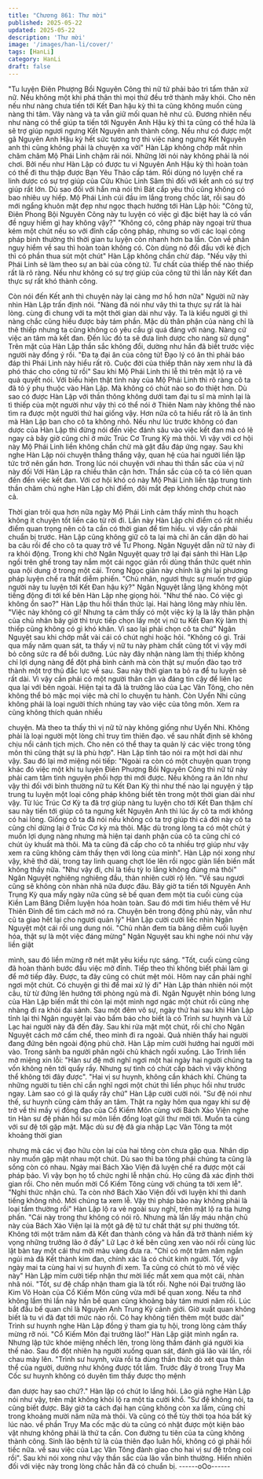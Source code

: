 ```yaml
---
title: "Chương 861: Thư mời"
published: 2025-05-22
updated: 2025-05-22
description: 'Thư mời'
image: '/images/han-li/cover/'
tags: [HanLi]
category: HanLi
draft: false
---
```


"Tu luyện Điên Phượng Bồi Nguyên Công thì nữ tử phải bảo trì
tấm thân xử nữ. Nếu không một khi phá thân thì mọi thứ đều trở
thành mây khói. Cho nên nếu như nàng chưa tiến tới Kết Đan hậu
kỳ thì ta cũng không muốn cùng nàng thi tâm. Vây nàng và ta vẫn
giữ mối quan hê như cũ. Đương nhiên nếu như nàng có thể giúp
ta tiến tới Nguyên Anh Hậu kỳ thì ta cũng có thể hứa là sẽ trợ giúp
ngươi ngưng Kết Nguyên anh thành công. Nếu như có được một
gã Nguyên Anh Hậu kỳ hết sức tương trợ thì việc nàng ngưng Kết
Nguyên anh thì cũng không phải là chuyện xa vời" Hàn Lập không
chớp mắt nhìn chăm chăm Mộ Phái Linh chậm rãi nói.
Những lời nói này không phải là nói chơi. Bởi nếu như Hàn Lập
có được tu vi Nguyên Anh Hậu kỳ thì hoàn toàn có thể đi thu thập
được Bạn Yêu Thảo cấp tám. Rồi dùng nó luyện chế ra linh dược
có sự trợ giúp của Cửu Khúc Linh Sâm thì đối với kết anh có sự
trợ giúp rất lớn. Dù sao đối với hắn mà nói thì Bát cấp yêu thú
cũng không có bao nhiêu uy hiếp.
Mộ Phái Linh cúi đầu im lắng trong chốc lát, rồi sau đó mới ngẩng
khuôn mặt đẹp như ngọc thạch hướng tới Hàn Lập hỏi:
"Công tử, Điên Phong Bội Nguyên Công này tu luyện có việc gì
đặc biệt hay là có vấn đề nguy hiểm gì hay không vậy?"
"Không có, công pháp này ngoại trừ thua kém một chút nếu so với
đỉnh cấp công pháp, nhưng so với các loại công pháp bình thường
thì thời gian tu luyện còn nhanh hơn ba lần. Còn về phần nguy
hiểm về sau thì hoàn toàn không có. Còn dùng nó đối đầu với kẻ
địch thì có phần thua sút một chút" Hàn Lập không chần chừ đáp.
"Nếu vậy thì Phái Linh sẽ làm theo sự an bài của công tử. Tư chất
của thiếp thế nào thiếp rất là rõ ràng. Nếu như không có sự trợ
giúp của công tử thì lần này Kết đan thực sự rất khó thành công.

Còn nói đến Kết anh thì chuyện này lại càng mơ hồ hơn nữa"
Người nữ này nhìn Hàn Lập trấn định nói.
"Nàng đã nói như vây thì ta thực sự rất là hài lòng. cùng đi chung
với ta một thời gian dài như vậy. Ta là kiểu người gì thì nàng chắc
cũng hiểu được bảy tám phần. Mặc dù thân phận của nàng chỉ là
thê thiếp nhưng ta cũng không có yêu cầu gì quá đáng với nàng.
Nàng cứ việc an tâm mà kết đan. Đến lúc đó ta sẽ đưa linh dược
cho nàng sử dụng" Trên mặt của Hàn Lập thần sắc không đổi,
dường như hắn đã biết trước việc người này đồng ý rồi.
"Đa tạ đại ân của công tử! Đạo lý có ân thì phải báo đáp thì Phái
Linh này hiểu rất rõ. Cuộc đời của thiếp thân này xem như là đã
phó thác cho công tử rồi" Sau khi Mộ Phái Linh thi lễ thì trên mặt
lộ ra vẻ quả quyết nói.
Với biểu hiện thật tình này của Mộ Phái Linh thì rõ ràng cô ta đã
tỏ ý phụ thuộc vào Hàn Lập. Mà không có chút nào so đo thiệt
hơn.
Dù sao có được Hàn Lập với thần thông không dưới tam đại tu sĩ
mà mình lại là tì thiếp của một người như vậy thì có thể nói ở
Thiên Nam này không thể nào tìm ra được một người thứ hai
giống vậy.
Hơn nữa cô ta hiểu rất rõ là ân tình mà Hàn Lập ban cho cô ta
không nhỏ. Nếu như lúc trước không có đan dược của Hàn Lập
thì đừng nói đến việc đánh sâu vào việc kết đan mà có lẽ ngay cả
bây giờ cũng chỉ ở mức Trúc Cơ Trung Kỳ mà thôi. Vì vậy với cơ
hội này Mộ Phái Linh liền không chần chừ mà gật đầu đáp ứng
ngay.
Sau khi nghe Hàn Lập nói chuyện thẳng thắng vậy, quan hệ của
hai người liền lập tức trở nên gần hơn. Trong lúc nói chuyện với
nhau thì thần sắc của vị nữ này đối Với Hàn Lập ra chiều thân
cận hơn. Thần sắc của cô ta có liên quan đến đến việc kết đan.
Với cơ hội khó có này Mộ Phái Linh liền tập trung tinh thần chăm
chú nghe Hàn Lập chỉ điểm, đôi mắt đẹp không chớp chút nào cả.

Thời gian trôi qua hơn nữa ngày Mộ Phái Linh cảm thấy mình thu
hoạch không ít chuyện tốt liền cáo từ rời đi. Lần này Hàn Lập chỉ
điểm có rất nhiều điểm quan trọng nên cô ta cần có thời gian để
tìm hiểu. vì vậy cần phải chuẩn bị trước.
Hàn Lập cũng không giữ cô ta lại mà chỉ ân cần dặn dò hai ba
câu rồi để cho cô ta quay trở về Tư Phong.
Ngân Nguyệt dẫn nữ tử này đi ra khỏi động.
Trong khi chờ Ngân Nguyệt quay trở lại đại sảnh thì Hàn Lập ngồi
trên ghế trong tay nắm một cái ngọc giản rồi dùng thần thức quét
nhìn qua nội dung ở trong một cái.
Trong Ngọc giản này chính là ghi lại phương pháp luyện chế ra
thất diễm phiến.
"Chủ nhân, ngươi thực sự muốn trợ giúp người này tu luyện tới
Kết Đan hậu kỳ?" Ngân Nguyệt lẳng lặng không một tiếng động đi
tới kế bên Hàn Lập nhẹ giọng hỏi.
"Như thế nào. Có việc gì không ổn sao?" Hàn Lập thu hồi thần
thức lại. Hai hàng lông mày nhíu lên.
"Việc này không có gì! Nhưng ta cảm thấy có một việc kỳ lạ là lấy
thân phận của chủ nhân bây giờ thì trực tiếp chọn lấy một vị nữ tu
Kết Đan Kỳ làm thị thiếp cũng không có gì khó khăn. Vì sao lại
phải chọn cô ta chứ" Ngân Nguyệt sau khi chớp mắt vài cái có
chút nghi hoặc hỏi.
"Không có gì. Trải qua mấy năm quan sát, ta thấy vị nữ tu này
phàm chất cũng tốt vì vậy mới bỏ công sức ra để bồi dưỡng. Lúc
này đây nhận nàng làm thị thiếp không chỉ lợi dụng nàng để đột
phá bình cảnh mà còn thật sự muốn đào tạo trở thành một trợ thủ
đắc lực về sau. Sau này thời gian ta bỏ ra để tu luyện sẽ rất dài.
Vì vậy cần phải có một người thân cận và đáng tin cậy để liên lạc
qua lại với bên ngoài. Hiện tại ta đã là trưởng lão của Lạc Vân
Tông, cho nên không thể bỏ mặc mọi việc mà chỉ lo chuyện tu
hành. Còn Uyển Nhi cũng không phải là loại người thích nhúng
tay vào việc của tông môn. Xem ra cũng không thích quản nhiều

chuyện. Mà theo ta thấy thì vị nữ tử này không giống như Uyển
Nhi. Không phải là loại người một lòng chỉ truy tìm thiên đạo. về
sau nhất định sẽ không chịu nổi cảnh tịch mịch. Cho nên có thể
thay ta quản lý các việc trong tông môn thì cũng thật sự là phù
hợp".
Hàn Lập tỉnh táo nói ra một hơi dài như vậy. Sau đó lại mở miệng
nói tiếp:
"Ngoài ra còn có một chuyện quan trọng khác đó việc một khi tu
luyện Điên Phượng Bồi Nguyên Công thì nữ tử này phải cam tâm
tình nguyện phối hợp thì mới được. Nếu không ra ân lớn như vậy
thì đối với bình thường nữ tu Kết Đan Kỳ thì như thế nào lại
nguyện ý tập trung tu luyện một loại công pháp không biết tên
trong một thời gian dài như vậy. Từ lúc Trúc Cơ Kỳ ta đã trợ giúp
nàng tu luyện cho tới Kết Đan thậm chí sau này tiến tới giúp cô ta
ngưng kết Nguyên Anh thì lúc ấy cô ta mới không có hai lòng.
Giống cô ta đã nói nếu không có ta trợ giúp thì cả đời này cô ta
cũng chỉ dừng lại ở Trúc Cơ kỳ mà thôi. Mặc dù trong lòng ta có
một chút ý muốn lợi dụng nàng nhưng mà hiện tại danh phận của
cô ta cũng chỉ có chút ủy khuất mà thôi. Mà ta cũng đã cấp cho cô
ta nhiều trợ giúp như vậy xem ra cũng không cảm thấy thẹn với
lòng của mình".
Hàn Lập nói xong như vậy, khẽ thở dài, trong tay linh quang chợt
lóe lên rồi ngọc giản liền biến mất không thấy nữa.
"Như vậy đi, chỉ là tiểu tỳ lo lắng không đúng mà thôi" Ngân
Nguyệt nghiêng nghiêng đầu, thản nhiên cười rộ lên.
"Về sau ngươi cũng sẽ không còn nhàn nhã nữa được đâu. Bây
giờ ta tiến tới Nguyên Anh Trung Kỳ qua mấy ngày nữa cũng sẽ
bế quan đem một tia cuối cùng của Kiền Lam Băng Diễm luyện
hóa hoàn toàn. Sau đó mới tìm hiểu thêm về Hư Thiên Đỉnh để
tìm cách mở nó ra. Chuyện bên trong động phủ này, vẫn như cũ
ta giao hết lại cho ngươi quản lý" Hàn Lập cười cười liếc nhìn
Ngân Nguyệt một cái rồi ung dung nói.
"Chủ nhân đem tia băng diễm cuối luyện hóa, thật sự là một việc
đáng mừng" Ngân Nguyệt sau khi nghe nói như vậy liền giật

mình, sau đó liền mừng rỡ nét mặt yêu kiều rực sáng.
"Tốt, cuối cùng cũng đã hoàn thành bước đầu việc mở đỉnh. Tiếp
theo thì không biết phải làm gì để mở tiếp đây. Được, ta đây cũng
có chút mệt mỏi. Hôm nay cần phải nghĩ ngơi một chút. Có
chuyện gì thì để mai xử lý đi" Hàn Lập thản nhiên nói một câu, từ
từ đứng lên hướng tới phòng ngủ mà đi.
Ngân Nguyệt nhìn bóng lưng của Hàn Lập biến mất thì còn lại
một mình ngơ ngác một chút rồi cũng nhẹ nhàng đi ra khỏi đại
sảnh.
Sau một đêm vô sự, ngày thứ hai sau khi Hàn Lập tỉnh lại thì
Ngân nguyệt lại vào bẩm báo cho biết là có Trình sư huynh và Lữ
Lạc hai người này đã đến đây.
Sau khi rửa mặt một chút, rồi chỉ cho Ngân Nguyệt cách mở cấm
chế, theo mình đi ra ngoài.
Quả nhiên thấy hai người đang đứng bên ngoài động phủ chờ.
Hàn Lập mỉm cười hướng hai người mời vào. Trong sảnh ba
người phân ngôi chủ khách ngồi xuống. Lão Trình liền mở miệng
xin lỗi:
"Hàn sư đệ mới nghĩ ngơi một hai ngày hai người chúng ta vốn
không nên tới quấy rầy. Nhưng sự tình có chút cấp bách vì vậy
không thể không tới đây được".
"Hai vị sư huynh, không cần khách khí. Chúng ta những người tu
tiên chỉ cần nghĩ ngơi một chút thì liền phục hồi như trước ngay.
Làm sao có gì là quấy rầy chứ"
Hàn Lập cười cười nói.
"Sư đệ nói như thế, sư huynh cũng cảm thấy an tâm. Thật ra ngày
hôm qua ngay khi sư đệ trở về thì mấy vị đồng đạo của Cổ Kiếm
Môn cùng với Bách Xảo Viện nghe tin Hàn sư đệ phản hồi sư môn
liền đồng loạt gửi thư mời tới. Muốn ta cùng với sư đệ tới gặp mặt.
Mặc dù sư đệ đã gia nhập Lạc Vân Tông ta một khoảng thời gian

nhưng mà các vị đạo hữu còn lại của hai tông còn chưa gặp qua.
Nhân dịp này muốn gặp mặt nhau một chút. Dù sao thì ba tông
phái chúng ta cũng là sống còn có nhau. Ngày mai Bách Xảo Viện
đã luyện chế ra được một cái pháp bảo. Vì vậy bọn họ tổ chức
nghi lễ nhận chủ. Họ cũng đã xác định thời gian rồi. Cho nên
muốn mời Cổ Kiếm Tông cùng với chúng ta tới xem lễ".
"Nghi thức nhận chủ. Ta còn nhớ Bách Xảo Viện đối với luyện khí
thì danh tiếng không nhỏ. Mời chúng ta xem lễ. Vậy thì pháp bảo
này không phải là loại tầm thường rồi" Hàn Lập lộ ra vẻ ngoài suy
nghĩ, trên mặt lộ ra tia hưng phấn.
"Cái này trong thư không có nói rõ. Nhưng mà lần lấy máu nhận
chủ này của Bách Xảo Viện lại là một gã đệ tử tư chất thật sự phi
thường tốt. Không tới một trăm năm đã Kết đan thành công và
hắn đã trở thành niềm kỳ vọng những trưởng lão ở đấy" Lữ Lạc ở
kế bên cũng xen vào nói rồi cùng lúc lật bàn tay một cái thư mời
màu vàng đưa ra.
"Chỉ có một trăm năm ngắn ngủi mà đã Kết thành kim đan, chính
xác là có chút kinh người. Tốt, vậy ngày mai ta cùng hai vị sư
huynh đi xem. Ta cũng có chút tò mò về việc này" Hàn Lập mỉm
cười tiếp nhận thư mời liếc mắt xem qua một cái, nhàn nhã nói.
"Tốt, sư đệ chấp nhận tham gia là tốt rồi. Nghe nói Đại trưởng lão
Kim Võ Hoàn của Cổ Kiếm Môn cũng vừa mới bế quan xong. Nếu
ta nhớ không lầm thì lần này hắn bế quan cũng khoảng bảy tám
mươi năm rồi. Lúc bắt đầu bế quan chỉ là Nguyên Anh Trung Kỳ
cảnh giới. Giờ xuất quan không biết là tu vi đã đạt tới mức nào rồi.
Có hay không tiến thêm một bước dài" Trình sư huynh nghe Hàn
Lập đồng ý tham gia tụ hội, trong lòng cảm thấy mừng rỡ nói.
"Cổ Kiếm Môn đại trưởng lão!" Hàn Lập giật mình ngẩn ra. Nhưng
lập tức khóe miệng nhếch lên, trong lòng thầm đánh giá người kia
thế nào. Sau đó đột nhiên hạ người xuống quan sát, đánh giá lão
vài lần, rồi chau mày lên.
"Trình sư huynh, vừa rồi ta dùng thần thức dò xét qua thân thể
của người, dường như không được tốt lắm. Trước đây ở trong
Trụy Ma Cốc sư huynh không có duyên tìm thấy được thọ mệnh

đan dược hay sao chứ?." Hàn lập có chút lo lắng hỏi.
Lão giả nghe Hàn Lập nói như vậy, trên mặt không khỏi lộ ra một
tia cười khổ.
"Sư đệ không nói, ta cũng biết được. Bây giờ ta cách đại hạn
cũng không còn xa lắm, cũng chỉ trong khoảng mười năm nữa mà
thôi. Và cũng có thể tùy thời tọa hóa bất kỳ lúc nào. về phần Trụy
Ma cốc mặc dù ta cũng có nhặt được một kiện bảo vật nhưng
không phải là thứ ta cần. Con đường tu tiên của ta cũng không
thành công. Sinh lão bệnh tử là của thiên đạo luân hồi, không có
gì phải hối tiếc nữa. về sau việc của Lạc Vân Tông đành giao cho
hai vị sư đệ trông coi rồi".
Sau khi nói xong như vậy thần sắc của lão vẫn bình thường. Hiển
nhiên đối với việc này trong lòng chắc hẳn đã có chuẩn bị.
------oOo------
